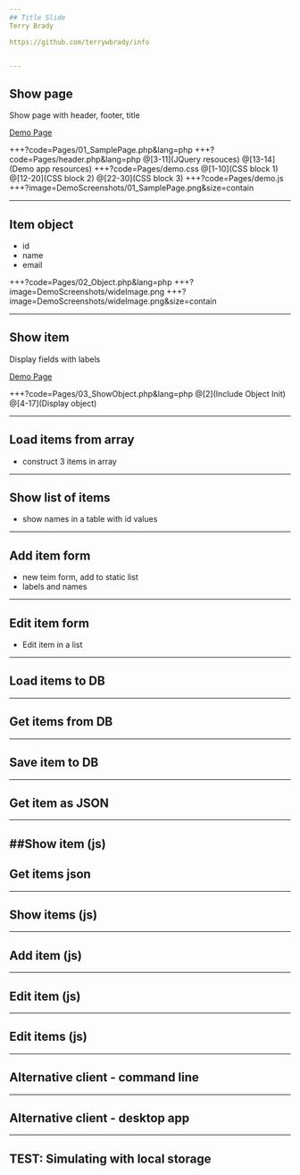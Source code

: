 ```yaml
---
## Title Slide
Terry Brady

https://github.com/terrywbrady/info


---
```

## Show page
Show page with header, footer, title

[Demo Page](https://tb-demo-terrywbradyc9.c9users.io/Pages/01_SamplePage.php)

+++?code=Pages/01_SamplePage.php&lang=php
+++?code=Pages/header.php&lang=php
@[3-11](JQuery resouces)
@[13-14](Demo app resources)
+++?code=Pages/demo.css
@[1-10](CSS block 1)
@[12-20](CSS block 2)
@[22-30](CSS block 3)
+++?code=Pages/demo.js
+++?image=DemoScreenshots/01_SamplePage.png&size=contain

---
## Item object
* id
* name
* email

+++?code=Pages/02_Object.php&lang=php
+++?image=DemoScreenshots/wideImage.png
+++?image=DemoScreenshots/wideImage.png&size=contain

---
## Show item
Display fields with labels

[Demo Page](https://tb-demo-terrywbradyc9.c9users.io/Pages/03_ShowObject.php)

+++?code=Pages/03_ShowObject.php&lang=php
@[2](Include Object Init)
@[4-17](Display object)

---
## Load items from array
* construct 3 items in array

---
## Show list of items
* show names in a table with id values

---
## Add item form
* new teim form, add to static list
* labels and names

---
## Edit item form
* Edit item in a list

---
## Load items to DB
---
## Get items from DB
---
## Save item to DB
---
## Get item as JSON
---
##Show item (js)
---
## Get items json
---
## Show items (js)
---
## Add item (js)
---
## Edit item (js)
---
## Edit items (js)
---
## Alternative client - command line
---
## Alternative client - desktop app
---
## TEST: Simulating with local storage
